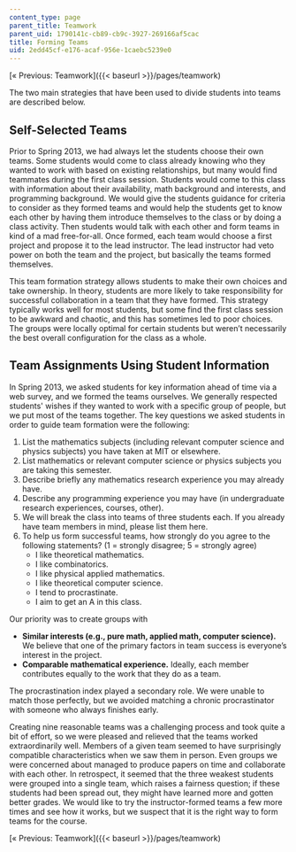 ```yaml
---
content_type: page
parent_title: Teamwork
parent_uid: 1790141c-cb89-cb9c-3927-269166af5cac
title: Forming Teams
uid: 2edd45cf-e176-acaf-956e-1caebc5239e0
---
```


[« Previous: Teamwork]({{< baseurl >}}/pages/teamwork)

The two main strategies that have been used to divide students into teams are described below.

Self-Selected Teams
-------------------

Prior to Spring 2013, we had always let the students choose their own teams. Some students would come to class already knowing who they wanted to work with based on existing relationships, but many would find teammates during the first class session. Students would come to this class with information about their availability, math background and interests, and programming background. We would give the students guidance for criteria to consider as they formed teams and would help the students get to know each other by having them introduce themselves to the class or by doing a class activity. Then students would talk with each other and form teams in kind of a mad free-for-all. Once formed, each team would choose a first project and propose it to the lead instructor. The lead instructor had veto power on both the team and the project, but basically the teams formed themselves.

This team formation strategy allows students to make their own choices and take ownership. In theory, students are more likely to take responsibility for successful collaboration in a team that they have formed. This strategy typically works well for most students, but some find the first class session to be awkward and chaotic, and this has sometimes led to poor choices. The groups were locally optimal for certain students but weren’t necessarily the best overall configuration for the class as a whole.

Team Assignments Using Student Information
------------------------------------------

In Spring 2013, we asked students for key information ahead of time via a web survey, and we formed the teams ourselves. We generally respected students' wishes if they wanted to work with a specific group of people, but we put most of the teams together. The key questions we asked students in order to guide team formation were the following:

1.  List the mathematics subjects (including relevant computer science and physics subjects) you have taken at MIT or elsewhere.
2.  List mathematics or relevant computer science or physics subjects you are taking this semester.
3.  Describe briefly any mathematics research experience you may already have.
4.  Describe any programming experience you may have (in undergraduate research experiences, courses, other).
5.  We will break the class into teams of three students each. If you already have team members in mind, please list them here.
6.  To help us form successful teams, how strongly do you agree to the following statements? (1 = strongly disagree; 5 = strongly agree)
    *   I like theoretical mathematics.
    *   I like combinatorics.
    *   I like physical applied mathematics.
    *   I like theoretical computer science.
    *   I tend to procrastinate.
    *   I aim to get an A in this class.

Our priority was to create groups with

*   **Similar interests (e.g., pure math, applied math, computer science).** We believe that one of the primary factors in team success is everyone’s interest in the project.
*   **Comparable mathematical experience.** Ideally, each member contributes equally to the work that they do as a team.

The procrastination index played a secondary role. We were unable to match those perfectly, but we avoided matching a chronic procrastinator with someone who always finishes early.

Creating nine reasonable teams was a challenging process and took quite a bit of effort, so we were pleased and relieved that the teams worked extraordinarily well. Members of a given team seemed to have surprisingly compatible characteristics when we saw them in person. Even groups we were concerned about managed to produce papers on time and collaborate with each other. In retrospect, it seemed that the three weakest students were grouped into a single team, which raises a fairness question; if these students had been spread out, they might have learned more and gotten better grades. We would like to try the instructor-formed teams a few more times and see how it works, but we suspect that it is the right way to form teams for the course.

[« Previous: Teamwork]({{< baseurl >}}/pages/teamwork)
